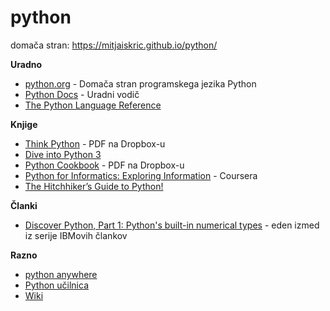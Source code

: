 # python

domača stran:
https://mitjaiskric.github.io/python/

**Uradno**
* [python.org](http://www.python.org/) - Domača stran programskega jezika Python
* [Python Docs](https://docs.python.org) - Uradni vodič
* [The Python Language Reference](https://docs.python.org/3/reference/index.html#reference-index)

**Knjige**
* [Think Python](http://www.greenteapress.com/thinkpython2/html/index.html) - PDF na Dropbox-u
* [Dive into Python 3](http://www.diveintopython3.net/)
* [Python Cookbook](http://chimera.labs.oreilly.com/books/1230000000393/index.html) - PDF na Dropbox-u
* [Python for Informatics: Exploring Information](http://www.pythonlearn.com/html-270/) - Coursera
* [The Hitchhiker’s Guide to Python!](http://docs.python-guide.org/)

**Članki**
* [Discover Python, Part 1: Python's built-in numerical types](http://www.ibm.com/developerworks/library/os-python1/) - eden izmed iz serije IBMovih člankov

**Razno**
* [python anywhere](https://www.pythonanywhere.com)
* [Python učilnica](http://student.pfmb.uni-mb.si/%7Ejturnsek/python/index.html)
* [Wiki](https://wiki.python.org/moin/BeginnersGuide/Programmers)
